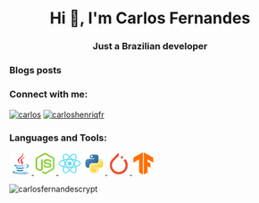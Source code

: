 <h1 align="center">Hi 👋, I'm Carlos Fernandes</h1>
<h3 align="center">Just a Brazilian developer</h3>

<!-- <p align="left"> <a href="twitter.com" target="blank"><img src="logo" alt="carlosfernandescrypt" /></a> </p> -->

### Blogs posts
<!-- BLOG-POST-LIST:START -->
<!-- BLOG-POST-LIST:END -->

<h3 align="left">Connect with me:</h3>
<p align="left">
<a href="" target="blank"><img align="center" src = "https://logodownload.org/wp-content/uploads/2014/09/twitter-logo-7.png" alt="carlos" height="30" width="30" /></a>
<a href="https://instagram.com/carloshenriqfr" target="blank"><img align="center" src="https://cdn.worldvectorlogo.com/logos/instagram-2016-5.svg" alt="carloshenriqfr" height="30" width="30" /></a>

<h3 align="left">Languages and Tools:</h3>
<p align="left"> <a href="https://www.java.com" target="_blank"> <img src="https://raw.githubusercontent.com/devicons/devicon/master/icons/java/java-original.svg" alt="java" width="40" height="40"/> </a> <a href="https://nodejs.org/en/" target="_blank"> <img src="https://raw.githubusercontent.com/devicons/devicon/1119b9f84c0290e0f0b38982099a2bd027a48bf1/icons/nodejs/nodejs-original.svg" alt="nodejs" width="40" height="40"/> </a> <a href="https://reactjs.org/" target="_blank"> <img src="https://raw.githubusercontent.com/devicons/devicon/1119b9f84c0290e0f0b38982099a2bd027a48bf1/icons/react/react-original.svg" alt="reactjs" width="40" height="40"/></a> <a href="https://www.python.org/" target="_blank"> <img src="https://raw.githubusercontent.com/devicons/devicon/1119b9f84c0290e0f0b38982099a2bd027a48bf1/icons/python/python-original.svg" alt="python" width="40" height="40"/> </a> <a href="https://www.tensorflow.org/" target="_blank"> <img src="https://raw.githubusercontent.com/devicons/devicon/1119b9f84c0290e0f0b38982099a2bd027a48bf1/icons/pytorch/pytorch-original.svg" alt="pytorch" width="40" height="40"/> </a> <a href="https://pytorch.org/" target="_blank"> <img src="https://raw.githubusercontent.com/devicons/devicon/1119b9f84c0290e0f0b38982099a2bd027a48bf1/icons/tensorflow/tensorflow-original.svg" alt="tensorflow" width="40" height="40"/> </a> </p>






<p>&nbsp;<img align="left" src="https://github-readme-stats.vercel.app/api?username=carlosfernandescrypt&show_icons=true&locale=en&theme=radical" alt="carlosfernandescrypt"/></p>
